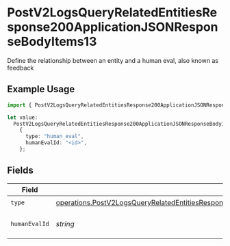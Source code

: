 # PostV2LogsQueryRelatedEntitiesResponse200ApplicationJSONResponseBodyItems13

Define the relationship between an entity and a human eval, also known as feedback

## Example Usage

```typescript
import { PostV2LogsQueryRelatedEntitiesResponse200ApplicationJSONResponseBodyItems13 } from "orq-poc-typescript-multi-env-version/models/operations";

let value:
  PostV2LogsQueryRelatedEntitiesResponse200ApplicationJSONResponseBodyItems13 =
    {
      type: "human_eval",
      humanEvalId: "<id>",
    };
```

## Fields

| Field                                                                                                                                                                                                                | Type                                                                                                                                                                                                                 | Required                                                                                                                                                                                                             | Description                                                                                                                                                                                                          |
| -------------------------------------------------------------------------------------------------------------------------------------------------------------------------------------------------------------------- | -------------------------------------------------------------------------------------------------------------------------------------------------------------------------------------------------------------------- | -------------------------------------------------------------------------------------------------------------------------------------------------------------------------------------------------------------------- | -------------------------------------------------------------------------------------------------------------------------------------------------------------------------------------------------------------------- |
| `type`                                                                                                                                                                                                               | [operations.PostV2LogsQueryRelatedEntitiesResponse200ApplicationJSONResponseBodyItems1Evals13Type](../../models/operations/postv2logsqueryrelatedentitiesresponse200applicationjsonresponsebodyitems1evals13type.md) | :heavy_check_mark:                                                                                                                                                                                                   | N/A                                                                                                                                                                                                                  |
| `humanEvalId`                                                                                                                                                                                                        | *string*                                                                                                                                                                                                             | :heavy_check_mark:                                                                                                                                                                                                   | The id of the resource                                                                                                                                                                                               |